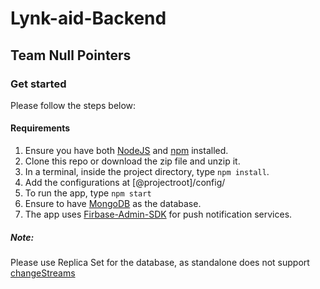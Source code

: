 # Lynk-aid-Backend 
## Team Null Pointers

### Get started

Please follow the steps below:

#### Requirements

1. Ensure you have both [NodeJS][node] and [npm][npm] installed.
2. Clone this repo or download the zip file and unzip it.
3. In a terminal, inside the project directory, type `npm install`.
4. Add the configurations at [@projectroot]/config/
5. To run the app, type `npm start`
6. Ensure to have [MongoDB][mongo] as the database.
7. The app uses [Firbase-Admin-SDK][firebase] for push notification services.

##### Note:
Please use Replica Set for the database, as standalone does not support [changeStreams][changestream]


[node]: https://nodejs.org/en/
[npm]: https://www.npmjs.com/
[firebase]: https://firebase.google.com/docs/admin/setup
[mongo]: https://docs.mongodb.com/manual/administration/install-community/
[changestream]: https://docs.mongodb.com/manual/changeStreams/
